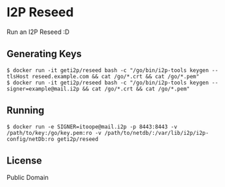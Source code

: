 # I2P Reseed

Run an I2P Reseed :D

## Generating Keys

	$ docker run -it geti2p/reseed bash -c "/go/bin/i2p-tools keygen --tlsHost reseed.example.com && cat /go/*.crt && cat /go/*.pem"
	$ docker run -it geti2p/reseed bash -c "/go/bin/i2p-tools keygen --signer=example@mail.i2p && cat /go/*.crt && cat /go/*.pem"

## Running

	$ docker run -e SIGNER=itoope@mail.i2p -p 8443:8443 -v /path/to/key:/go/key.pem:ro -v /path/to/netdb/:/var/lib/i2p/i2p-config/netDb:ro geti2p/reseed

## License

Public Domain

